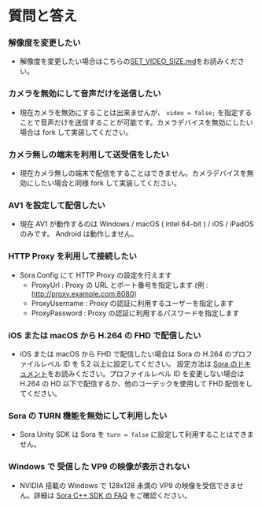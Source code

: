 # 質問と答え

### 解像度を変更したい

- 解像度を変更したい場合はこちらの[SET_VIDEO_SIZE.md](https://github.com/shiguredo/sora-unity-sdk/blob/develop/doc/SET_VIDEO_SIZE.md)をお読みください。

### カメラを無効にして音声だけを送信したい

- 現在カメラを無効にすることは出来ませんが、 `video = false;` を指定することで音声だけを送信することが可能です。カメラデバイスを無効にしたい場合は fork して実装してください。

### カメラ無しの端末を利用して送受信をしたい

- 現在カメラ無しの端末で配信をすることはできません。カメラデバイスを無効にしたい場合と同様 fork して実装してください。

### AV1 を設定して配信したい

- 現在 AV1 が動作するのは Windows / macOS ( intel 64-bit ) / iOS / iPadOS のみです。 Android は動作しません。

### HTTP Proxy を利用して接続したい

- Sora.Config にて HTTP Proxy の設定を行えます
    - ProxyUrl : Proxy の URL とポート番号を指定します (例 : http://proxy.example.com:8080)
    - ProxyUsername : Proxy の認証に利用するユーザーを指定します
    - ProxyPassword : Proxy の認証に利用するパスワードを指定します

### iOS または macOS から H.264 の FHD で配信したい

- iOS または macOS から FHD で配信したい場合は Sora の H.264 のプロファイルレベル ID を 5.2 以上に設定してください。 設定方法は [Sora のドキュメント](https://sora-doc.shiguredo.jp/SORA_CONF#8a25f5)をお読みください。プロファイルレベル ID を変更しない場合は H.264 の HD 以下で配信するか、他のコーデックを使用して FHD 配信をしてください。

### Sora の TURN 機能を無効にして利用したい

- Sora Unity SDK は Sora を `turn = false` に設定して利用することはできません。

### Windows で 受信した VP9 の映像が表示されない

- NVIDIA 搭載の Windows で 128x128 未満の VP9 の映像を受信できません。詳細は [Sora C++ SDK の FAQ](https://github.com/shiguredo/sora-cpp-sdk/blob/develop/doc/faq.md#nvidia-%E6%90%AD%E8%BC%89%E3%81%AE-windows-%E3%81%A7-128x128-%E6%9C%AA%E6%BA%80%E3%81%AE-vp9-%E3%81%AE%E6%98%A0%E5%83%8F%E3%82%92%E5%8F%97%E4%BF%A1%E3%81%A7%E3%81%8D%E3%81%BE%E3%81%9B%E3%82%93) をご確認ください。
